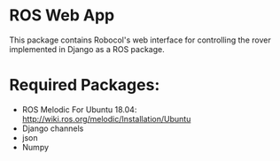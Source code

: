 # ROS Web App

This package contains Robocol's web interface for controlling the rover implemented in Django as a ROS package.

# Required Packages:

- ROS Melodic
  For Ubuntu 18.04:
  http://wiki.ros.org/melodic/Installation/Ubuntu
- Django channels
- json
- Numpy

